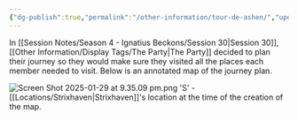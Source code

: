 ```yaml
---
{"dg-publish":true,"permalink":"/other-information/tour-de-ashen/","updated":"2025-08-11T11:53:32.239+01:00"}
---
```


In [[Session Notes/Season 4 - Ignatius Beckons/Session 30\|Session 30]], [[Other Information/Display Tags/The Party\|The Party]] decided to plan their journey so they would make sure they visited all the places each member needed to visit. Below is an annotated map of the journey plan.

![Screen Shot 2025-01-29 at 9.35.09 pm.png](/img/user/Admin/Attachments/Screen%20Shot%202025-01-29%20at%209.35.09%20pm.png)
'S' - [[Locations/Strixhaven\|Strixhaven]]'s location at the time of the creation of the map.